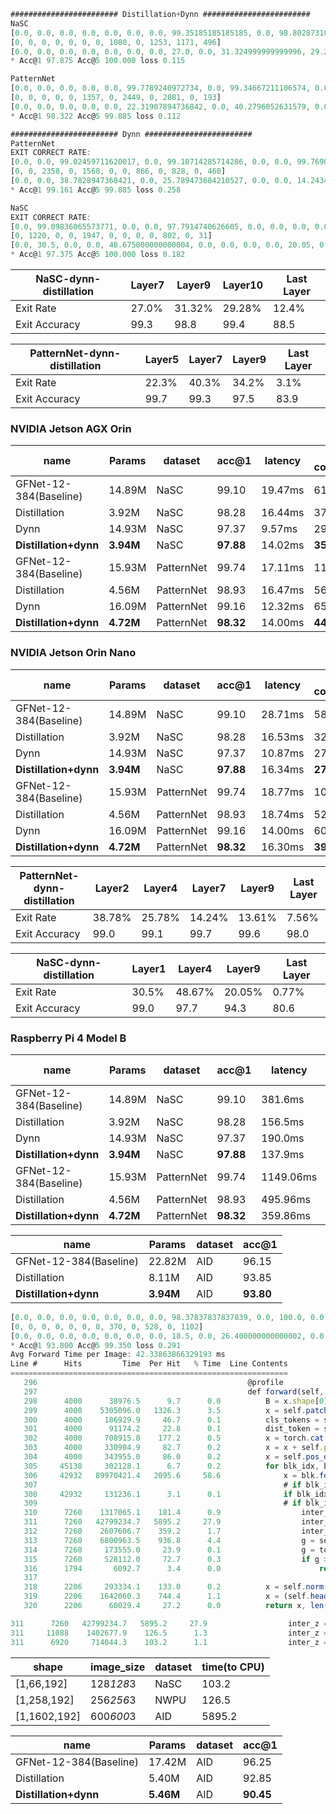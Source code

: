 ```javascript
######################## Distillation+Dynn ########################
NaSC
[0.0, 0.0, 0.0, 0.0, 0.0, 0.0, 0.0, 99.35185185185185, 0.0, 98.80287310454908, 99.48761742100768, 88.50806451612904]
[0, 0, 0, 0, 0, 0, 0, 1080, 0, 1253, 1171, 496]
[0.0, 0.0, 0.0, 0.0, 0.0, 0.0, 0.0, 27.0, 0.0, 31.324999999999996, 29.275000000000002, 12.4]
* Acc@1 97.875 Acc@5 100.000 loss 0.115

PatternNet
[0.0, 0.0, 0.0, 0.0, 0.0, 99.7789240972734, 0.0, 99.34667211106574, 0.0, 97.50120134550697, 0.0, 83.93782383419689]
[0, 0, 0, 0, 0, 1357, 0, 2449, 0, 2081, 0, 193]
[0.0, 0.0, 0.0, 0.0, 0.0, 22.31907894736842, 0.0, 40.2796052631579, 0.0, 34.22697368421053, 0.0, 3.174342105263158]
* Acc@1 98.322 Acc@5 99.885 loss 0.112
```
```javascript
######################## Dynn ########################
PatternNet
EXIT CORRECT RATE:
[0.0, 0.0, 99.02459711620017, 0.0, 99.10714285714286, 0.0, 0.0, 99.76905311778292, 0.0, 99.63768115942028, 0.0, 98.04347826086956]
[0, 0, 2358, 0, 1568, 0, 0, 866, 0, 828, 0, 460]
[0.0, 0.0, 38.7828947368421, 0.0, 25.789473684210527, 0.0, 0.0, 14.24342105263158, 0.0, 13.618421052631579, 0.0, 7.565789473684211]
* Acc@1 99.161 Acc@5 99.885 loss 0.258

NaSC
EXIT CORRECT RATE:
[0.0, 99.09836065573771, 0.0, 0.0, 97.7914740626605, 0.0, 0.0, 0.0, 0.0, 94.38902743142144, 0.0, 80.64516129032258]
[0, 1220, 0, 0, 1947, 0, 0, 0, 0, 802, 0, 31]
[0.0, 30.5, 0.0, 0.0, 48.675000000000004, 0.0, 0.0, 0.0, 0.0, 20.05, 0.0, 0.775]
* Acc@1 97.375 Acc@5 100.000 loss 0.182
```

| **NaSC-dynn-distillation** | Layer7 | Layer9 | Layer10  | Last Layer  |
| --- | --- | --- | --- | --- |
| Exit Rate | 27.0% | 31.32% | 29.28% | 12.4% |
| Exit Accuracy | 99.3 | 98.8 | 99.4 | 88.5 |

| **PatternNet-dynn-distillation** | Layer5 | Layer7 | Layer9  | Last Layer  |
| --- | --- | --- | --- | --- |
| Exit Rate | 22.3% | 40.3% | 34.2% | 3.1% |
| Exit Accuracy | 99.7 | 99.3 | 97.5 | 83.9 |


### NVIDIA Jetson AGX Orin
| name | Params | dataset | acc@1 | latency | energy consumption | improve |
| --- | --- | --- | --- | --- | --- | --- |
| GFNet-12-384(Baseline) | 14.89M | NaSC | 99.10 | 19.47ms | 61.34mJ | - |
| Distillation | 3.92M | NaSC | 98.28 | 16.44ms | 37.28mJ | 39.22% |
| Dynn | 14.93M | NaSC | 97.37 | 9.57ms | 29.67mJ | **51.63%** |
| **Distillation+dynn** | **3.94M** | NaSC | **97.88** | 14.02ms | **35.06mJ** | **42.84%** |
| GFNet-12-384(Baseline) | 15.93M | PatternNet | 99.74 | 17.11ms | 117.20mJ | - |
| Distillation | 4.56M | PatternNet | 98.93 | 16.47ms | 56.02mJ | 52.20% |
| Dynn | 16.09M | PatternNet | 99.16 | 12.32ms | 65.29mJ | 44.29% |
| **Distillation+dynn** | **4.72M** | PatternNet | **98.32** | 14.00ms | **44.79mJ** | **61.78%** |

### NVIDIA Jetson Orin Nano
| name | Params | dataset | acc@1 | latency | energy consumption | improve |
| --- | --- | --- | --- | --- | --- | --- |
| GFNet-12-384(Baseline) | 14.89M | NaSC | 99.10 | 28.71ms | 58.88mJ | - |
| Distillation | 3.92M | NaSC | 98.28 | 16.53ms | 32.63mJ | 44.58% |
| Dynn | 14.93M | NaSC | 97.37 | 10.87ms | 27.17mJ | **53.10%** |
| **Distillation+dynn** | **3.94M** | NaSC | **97.88** | 16.34ms | **27.77mJ** | **52.83%** |
| GFNet-12-384(Baseline) | 15.93M | PatternNet | 99.74 | 18.77ms | 107.01mJ | - |
| Distillation | 4.56M | PatternNet | 98.93 | 18.74ms | 52.49mJ | 50.94% |
| Dynn | 16.09M | PatternNet | 99.16 | 14.00ms | 60.2mJ | 43.74% |
| **Distillation+dynn** | **4.72M** | PatternNet | **98.32** | 16.30ms | **39.12mJ** | **63.44%** |

| **PatternNet-dynn-distillation** | Layer2 | Layer4 | Layer7  | Layer9  | Last Layer  |
| --- | --- | --- | --- | --- | --- |
| Exit Rate | 38.78% | 25.78% | 14.24% | 13.61% | 7.56% |
| Exit Accuracy | 99.0 | 99.1 | 99.7 | 99.6 | 98.0 |

| **NaSC-dynn-distillation** | Layer1 | Layer4 | Layer9  | Last Layer  |
| --- | --- | --- | --- | --- |
| Exit Rate | 30.5% | 48.67% | 20.05% | 0.77% |
| Exit Accuracy | 99.0 | 97.7 | 94.3 | 80.6 |

### Raspberry Pi 4 Model B
| name | Params | dataset | acc@1 | latency | energy consumption | improve |
| --- | --- | --- | --- | --- | --- | --- |
| GFNet-12-384(Baseline) | 14.89M | NaSC | 99.10 | 381.6ms | 412.12mJ | - |
| Distillation | 3.92M | NaSC | 98.28 | 156.5ms | 151.80mJ | 63.16% |
| Dynn | 14.93M | NaSC | 97.37 | 190.0ms | 199.5mJ | 51.59% |
| **Distillation+dynn** | **3.94M** | NaSC | **97.88** | 137.9ms | **133.76mJ** | **67.54%** |
| GFNet-12-384(Baseline) | 15.93M | PatternNet | 99.74 | 1149.06ms | 1378.87mJ | - |
| Distillation | 4.56M | PatternNet | 98.93 | 495.96ms | 500.91mJ | 63.67% |
| **Distillation+dynn** | **4.72M** | PatternNet | **98.32** | 359.86ms | **363.45mJ** | **73.64%** |


| name | Params | dataset | acc@1 |
| --- | --- | --- | --- |
| GFNet-12-384(Baseline) | 22.82M | AID | 96.15 |
| Distillation | 8.11M | AID | 93.85 |
| **Distillation+dynn** | **3.94M** | AID | **93.80** |

```javascript
[0.0, 0.0, 0.0, 0.0, 0.0, 0.0, 0.0, 98.37837837837839, 0.0, 100.0, 0.0, 89.29219600725953]
[0, 0, 0, 0, 0, 0, 0, 370, 0, 528, 0, 1102]
[0.0, 0.0, 0.0, 0.0, 0.0, 0.0, 0.0, 18.5, 0.0, 26.400000000000002, 0.0, 55.1]
* Acc@1 93.800 Acc@5 99.350 loss 0.291
Avg Forward Time per Image: 42.33863866329193 ms
Line #      Hits         Time  Per Hit   % Time  Line Contents
==============================================================
   296                                               @profile
   297                                               def forward(self, x):
   298      4000      38976.5      9.7      0.0          B = x.shape[0]
   299      4000    5305096.0   1326.3      3.5          x = self.patch_embed(x)
   300      4000     186929.9     46.7      0.1          cls_tokens = self.cls_token.expand(B, -1, -1)
   301      4000      91174.2     22.8      0.1          dist_token = self.dist_token.expand(B, -1, -1)
   302      4000     708915.8    177.2      0.5          x = torch.cat((cls_tokens, dist_token, x), dim=1)
   303      4000     330904.9     82.7      0.2          x = x + self.pos_embed
   304      4000     343955.0     86.0      0.2          x = self.pos_drop(x)
   305     45138     302128.1      6.7      0.2          for blk_idx, blk in enumerate(self.blocks):
   306     42932   89970421.4   2095.6     58.6              x = blk.forward(x)
   307                                                       # if blk_idx in [8, 9, 10]: 
   308     42932     131236.1      3.1      0.1              if blk_idx in [7,  9]: ##UCM
   309                                                       # if blk_idx in [ 9, 10]:##NWPU
   310      7260    1317065.1    181.4      0.9                  inter_z = self.norm(x)
   311      7260   42799234.7   5895.2     27.9                  inter_z = inter_z.to('cpu')
   312      7260    2607606.7    359.2      1.7                  inter_logit = self.intermediate_heads[blk_idx](inter_z[:,0])
   313      7260    6800963.5    936.8      4.4                  g = self.gates[blk_idx](inter_logit)
   314      7260     173555.0     23.9      0.1                  g = torch.sigmoid(g)
   315      7260     528112.0     72.7      0.3                  if g >= self.threshold: 
   316      1794       6092.7      3.4      0.0                      return inter_logit, blk_idx
   317                                           
   318      2206     293334.1    133.0      0.2          x = self.norm(x)
   319      2206    1642060.3    744.4      1.1          x = (self.head(x[:, 0]) + self.head_dist(x[:, 1])) / 2
   320      2206      60029.4     27.2      0.0          return x, len(self.blocks) - 1
```
```javascript
311      7260   42799234.7   5895.2     27.9                  inter_z = inter_z.to('cpu')
311     11088    1402677.9    126.5      1.3                  inter_z = inter_z.to('cpu')
311      6920     714044.3    103.2      1.1                  inter_z = inter_z.to('cpu')
```
| shape | image_size | dataset | time(to CPU)  |
| --- | --- | --- | --- |
| [1,66,192] | 128*128*3 | NaSC | 103.2 |
| [1,258,192] | 256*256*3 | NWPU | 126.5 |
| [1,1602,192] | 600*600*3 | AID | 5895.2 |


| name | Params | dataset | acc@1 |
| --- | --- | --- | --- |
| GFNet-12-384(Baseline) | 17.42M | AID | 96.25 |
| Distillation | 5.40M | AID | 92.85 |
| **Distillation+dynn** | **5.46M** | AID | **90.45** |
